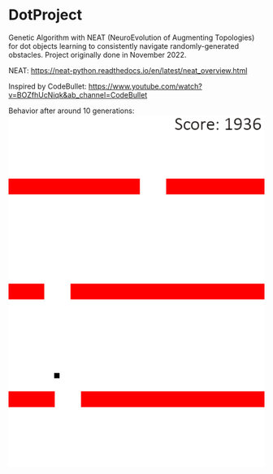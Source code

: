 # DotProject
Genetic Algorithm with NEAT (NeuroEvolution of Augmenting Topologies) for dot objects learning to consistently navigate randomly-generated obstacles. Project originally done in November 2022.

NEAT: https://neat-python.readthedocs.io/en/latest/neat_overview.html

Inspired by CodeBullet: https://www.youtube.com/watch?v=BOZfhUcNiqk&ab_channel=CodeBullet

Behavior after around 10 generations:
![](https://github.com/Azhou2023/DotProject/blob/main/Animation.gif)
